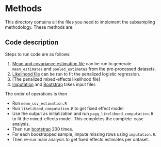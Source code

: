 # Methods #

This directory contains all the files you need to implement the
subsampling methodology. These methods are: 

## Code description ##
Steps to run code are as follows:
1. [Mean and covariance estimation file](/mean_cov_estimation.R) can
   be run to generate `mean_estimates` and `pooled_estimates` from the pre-processed datasets.
2. [Likelihood file](likelihood_computation.R) can be run to fit the penalized logistic regression.
3. [The penalized mixed-effects likelihood file]
4. [Imputation](imputation.R) and [Bootstrap](bootstrap.R) takes input files

The order of operations is then
- Run `mean_cov_estimation.R` 
- Run `likelihood_computation.R` to get fixed effect model
- Use the output as initialization and run `pagq_likelihood_computation.R` to fit the mixed-effects model.  This completes the complete-case analysis.
- Then run [bootstrap](bootstrap.R) $200$ times.
- For each boostrapped sample, impute missing rows using  `imputation.R`.
- Then re-run main analysis to get fixed effects estimates per dataset.
